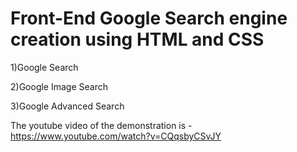 # Front-End Google Search engine creation using HTML and CSS
 1)Google Search
 
 2)Google Image Search
 
 3)Google Advanced Search

The youtube video of the demonstration is -https://www.youtube.com/watch?v=CQqsbyCSvJY
